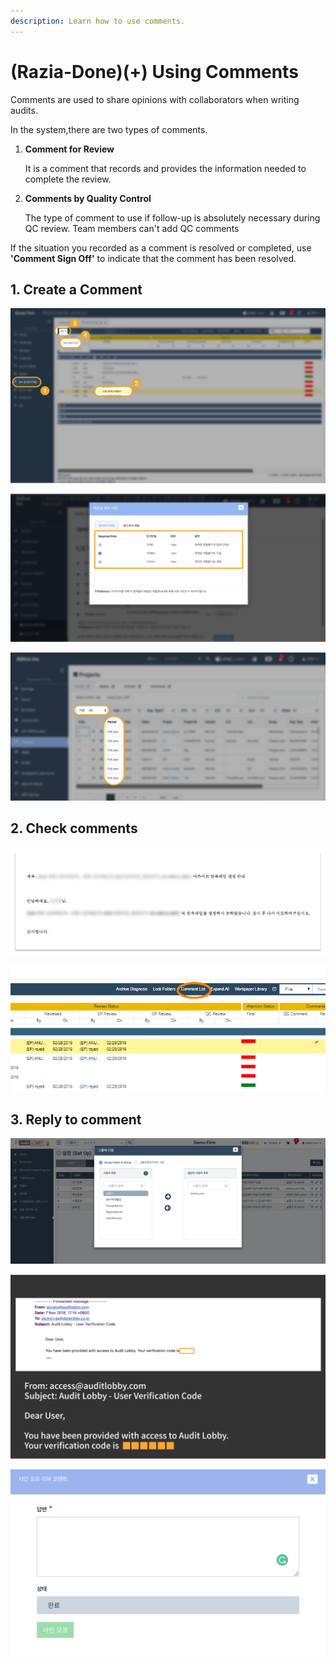 ```yaml
---
description: Learn how to use comments.
---
```


# \(Razia-Done\)\(+\) Using Comments

Comments are used to share opinions with collaborators when writing audits.

In the system,there are two types of comments.

1. **Comment for Review**

   It is a comment that records and provides the information needed to complete the review.

2. **Comments by Quality Control**

   The type of comment to use if follow-up is absolutely necessary during QC review.                                                                                                     Team members can't add QC comments

If the situation you recorded as a comment is resolved or completed, use **'Comment Sign Off'** to indicate that the comment has been resolved.

## 1. Create a Comment

![Project Menu-&amp;gt;WorkPaper File-&amp;gt;Select File-&amp;gt;Select &quot;Add Review Comment&quot; from Create dropdown or Right click on Auditor file](../../../.gitbook/assets/3+-comment_1.jpg)

![Enter the information and click on Create](../../../.gitbook/assets/image%20%2819%29.png)

![The red color tick mark indicates the file has open review comments](../../../.gitbook/assets/image%20%2825%29.png)

## 2. Check comments

![Project Menu-&amp;gt;WorkPaper File-&amp;gt;click on Comment List](../../../.gitbook/assets/image%20%2816%29.png)

![List of Comments](../../../.gitbook/assets/image%20%284%29.png)

## 3. Reply to comment

![Select a comment and tap Sign Off in the upper right corner of the screen.](../../../.gitbook/assets/image%20%2829%29.png)

![ After writing your answer, Click Sign Off at the bottom.](../../../.gitbook/assets/image%20%2821%29.png)

![Notice that the reply is registered in the comment and the status has changed to &apos;Completed&apos;.](../../../.gitbook/assets/image%20%2837%29.png)


